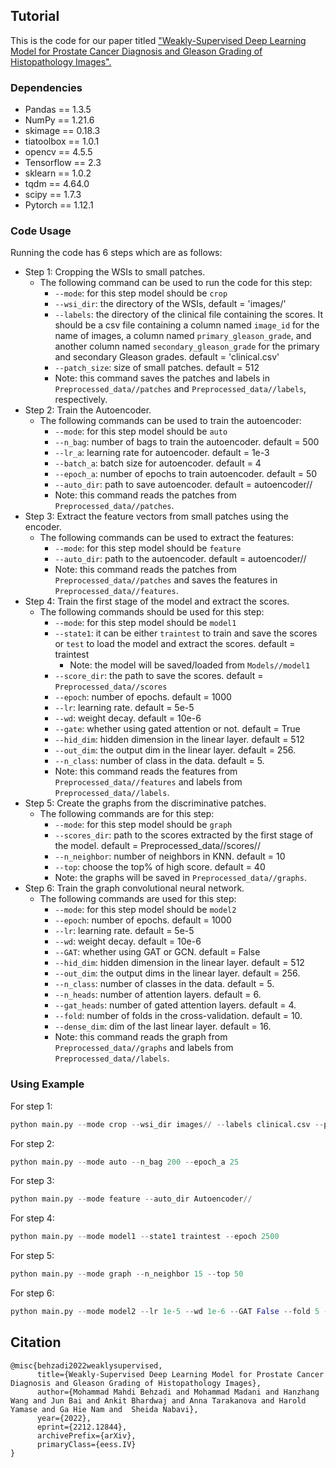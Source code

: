 ## Tutorial

This is the code for our paper titled ["Weakly-Supervised Deep Learning Model for Prostate Cancer Diagnosis and Gleason Grading of Histopathology Images".](https://arxiv.org/abs/2212.12844)

### Dependencies

- Pandas == 1.3.5
- NumPy == 1.21.6
- skimage == 0.18.3
- tiatoolbox == 1.0.1
- opencv == 4.5.5
- Tensorflow == 2.3
- sklearn == 1.0.2
- tqdm == 4.64.0
- scipy == 1.7.3
- Pytorch == 1.12.1

### Code Usage

Running the code has 6 steps which are as follows:

- Step 1: Cropping the WSIs to small patches.
  - The following command can be used to run the code for this step:
    - `--mode`: for this step model should be `crop`
    - `--wsi_dir`: the directory of the WSIs, default = 'images/'
    - `--labels`: the directory of the clinical file containing the scores. It should be a csv file containing a column named `image_id` for the name of images, a column named `primary_gleason_grade`, and another column named `secondary_gleason_grade` for the primary and secondary Gleason grades. default = 'clinical.csv'
    - `--patch_size`: size of small patches. default = 512
    - Note: this command saves the patches and labels in `Preprocessed_data//patches` and `Preprocessed_data//labels`, respectively.
- Step 2: Train the Autoencoder.
  - The following commands can be used to train the autoencoder:
    - `--mode`: for this step model should be `auto`
    - `--n_bag`: number of bags to train the autoencoder. default = 500
    - `--lr_a`: learning rate for autoencoder. default = 1e-3
    - `--batch_a`: batch size for autoencoder. default = 4
    - `--epoch_a`: number of epochs to train autoencoder. default = 50
    - `--auto_dir`: path to save autoencoder. default = autoencoder//
    - Note: this command reads the patches from `Preprocessed_data//patches`.
- Step 3: Extract the feature vectors from small patches using the encoder.
  - The following commands can be used to extract the features:
    - `--mode`: for this step model should be `feature`
    - `--auto_dir`: path to the autoencoder. default = autoencoder//
    -  Note: this command reads the patches from `Preprocessed_data//patches` and saves the features in `Preprocessed_data//features`.
- Step 4: Train the first stage of the model and extract the scores.
  - The following commands should be used for this step:
    - `--mode`: for this step model should be `model1`
    - `--state1`: it can be either `traintest` to train and save the scores or `test` to load the model and extract the scores. default = traintest
      - Note: the model will be saved/loaded from `Models//model1` 
    - `--score_dir`: the path to save the scores. default = `Preprocessed_data//scores`
    - `--epoch`: number of epochs. default = 1000
    - `--lr`: learning rate. default = 5e-5
    - `--wd`: weight decay. default = 10e-6
    - `--gate`: whether using gated attention or not. default = True
    - `--hid_dim`: hidden dimension in the linear layer. default = 512
    - `--out_dim`: the output dim in the linear layer. default = 256.
    - `--n_class`: number of class in the data. default = 5.
    - Note: this command reads the features from `Preprocessed_data//features` and labels from `Preprocessed_data//labels`. 
- Step 5: Create the graphs from the discriminative patches.
  - The following commands are for this step:
    - `--mode`: for this step model should be `graph`
    - `--scores_dir`: path to the scores extracted by the first stage of the model. default = Preprocessed_data//scores//
    - `--n_neighbor`: number of neighbors in KNN. default = 10
    - `--top`: choose the top% of high score. default = 40
    - Note: the graphs will be saved in `Preprocessed_data//graphs`. 
- Step 6: Train the graph convolutional neural network.
  - The following commands are used for this step:
    - `--mode`: for this step model should be `model2`
    - `--epoch`: number of epochs. default = 1000
    - `--lr`: learning rate. default = 5e-5
    - `--wd`: weight decay. default = 10e-6
    - `--GAT`: whether using GAT or GCN. default = False
    - `--hid_dim`: hidden dimension in the linear layer. default = 512
    - `--out_dim`: the output dims in the linear layer. default = 256.
    - `--n_class`: number of classes in the data. default = 5.
    - `--n_heads`: number of attention layers. default = 6.
    - `--gat_heads`: number of gated attention layers. default = 4.
    - `--fold`: number of folds in the cross-validation. default = 10.
    - `--dense_dim`: dim of the last linear layer. default = 16.
    - Note: this command reads the graph from `Preprocessed_data//graphs` and labels from `Preprocessed_data//labels`. 

### Using Example

For step 1:

```python
python main.py --mode crop --wsi_dir images// --labels clinical.csv --patch_size 512
```

For step 2:

```python
python main.py --mode auto --n_bag 200 --epoch_a 25
```

For step 3:

```python
python main.py --mode feature --auto_dir Autoencoder//
```

For step 4:

```python
python main.py --mode model1 --state1 traintest --epoch 2500
```

For step 5:

```python
python main.py --mode graph --n_neighbor 15 --top 50
```

For step 6:

```python
python main.py --mode model2 --lr 1e-5 --wd 1e-6 --GAT False --fold 5 --n_heads 4
```



## Citation
```
@misc{behzadi2022weaklysupervised,
      title={Weakly-Supervised Deep Learning Model for Prostate Cancer Diagnosis and Gleason Grading of Histopathology Images}, 
      author={Mohammad Mahdi Behzadi and Mohammad Madani and Hanzhang Wang and Jun Bai and Ankit Bhardwaj and Anna Tarakanova and Harold Yamase and Ga Hie Nam and  Sheida Nabavi},
      year={2022},
      eprint={2212.12844},
      archivePrefix={arXiv},
      primaryClass={eess.IV}
}
```
